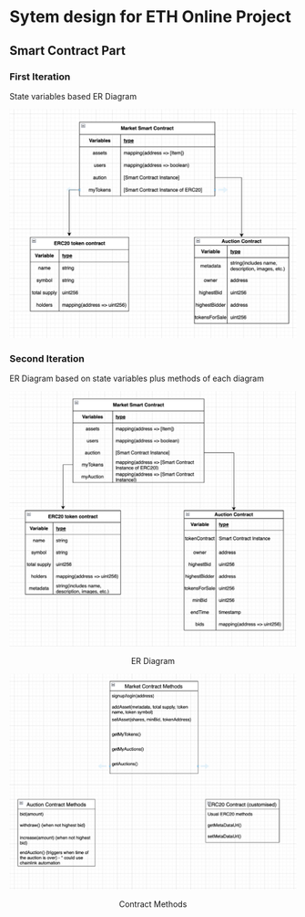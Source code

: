 # Sytem design for ETH Online Project

## Smart Contract Part

### First Iteration

State variables based ER Diagram

![First Iteration](../src/image.png)

### Second Iteration

ER Diagram based on state variables plus methods of each diagram

![Second Iteration ER Diagram](../src/image2.png)
<p style="text-align: center;">ER Diagram</p>

![Second Iteration Contract Methods](../src/image3.png)
<p style="text-align: center;">Contract Methods</p>